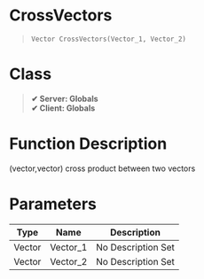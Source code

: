 # CrossVectors
> `Vector CrossVectors(Vector_1, Vector_2)`
# Class
> __✔ Server: Globals__  
> __✔ Client: Globals__  
# Function Description
(vector,vector) cross product between two vectors
# Parameters
Type|Name|Description
--|--|--
Vector|Vector_1|No Description Set
Vector|Vector_2|No Description Set
